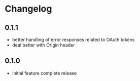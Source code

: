 # Changelog

## 0.1.1
- better handling of error responses related to OAuth tokens
- deal better with Origin header

## 0.1.0
- initial feature complete release
